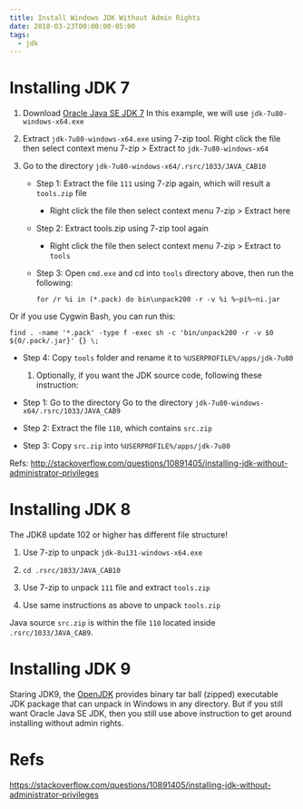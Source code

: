 ```yaml
---
title: Install Windows JDK Without Admin Rights
date: 2018-03-23T00:00:00-05:00
tags:
  - jdk
---
```


Installing JDK 7
================

1.  Download [Oracle Java SE JDK 7](http://www.oracle.com/technetwork/java/javase/downloads/index.html)
    In this example, we will use `jdk-7u80-windows-x64.exe`

2.  Extract `jdk-7u80-windows-x64.exe` using 7-zip tool. Right click the
    file then select context menu 7-zip &gt; Extract to
    `jdk-7u80-windows-x64`

3.  Go to the directory `jdk-7u80-windows-x64/.rsrc/1033/JAVA_CAB10`

    -   Step 1: Extract the file `111` using 7-zip again, which will
        result a `tools.zip` file

        * Right click the file then select context menu 7-zip > Extract here

    -   Step 2: Extract tools.zip using 7-zip tool again

        * Right click the file then select context menu 7-zip > Extract to `tools`

    -   Step 3: Open `cmd.exe` and cd into `tools` directory above, then
        run the following:
        
        ```
        for /r %i in (*.pack) do bin\unpack200 -r -v %i %~pi%~ni.jar
        ```
Or if you use Cygwin Bash, you can run this:

    find . -name '*.pack' -type f -exec sh -c 'bin/unpack200 -r -v $0 ${0/.pack/.jar}' {} \;

-   Step 4: Copy `tools` folder and rename it to `%USERPROFILE%/apps/jdk-7u80`

    1.  Optionally, if you want the JDK source code, following these
        instruction:

-   Step 1: Go to the directory Go to the directory    `jdk-7u80-windows-x64/.rsrc/1033/JAVA_CAB9`

-   Step 2: Extract the file `110`, which contains `src.zip`

-   Step 3: Copy `src.zip` into `%USERPROFILE%/apps/jdk-7u80`

Refs:
<http://stackoverflow.com/questions/10891405/installing-jdk-without-administrator-privileges>

Installing JDK 8
================

The JDK8 update 102 or higher has different file structure!

1.  Use 7-zip to unpack `jdk-8u131-windows-x64.exe`

2.  `cd .rsrc/1033/JAVA_CAB10`

3.  Use 7-zip to unpack `111` file and extract `tools.zip`

4.  Use same instructions as above to unpack `tools.zip`

Java source `src.zip` is within the file `110` located inside `.rsrc/1033/JAVA_CAB9`.

Installing JDK 9
================

Staring JDK9, the [OpenJDK](http://jdk.java.net/9) provides binary tar
ball (zipped) executable JDK package that can unpack in Windows in any
directory. But if you still want Oracle Java SE JDK, then you still use
above instruction to get around installing without admin rights.

Refs
====

<https://stackoverflow.com/questions/10891405/installing-jdk-without-administrator-privileges>
